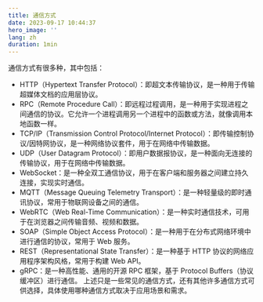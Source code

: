 ```yaml
---
title: 通信方式
date: 2023-09-17 10:44:37
hero_image: ''
lang: zh
duration: 1min
---
```



通信方式有很多种，其中包括：

- HTTP（Hypertext Transfer Protocol）：即超文本传输协议，是一种用于传输超媒体文档的应用层协议。
- RPC（Remote Procedure Call）：即远程过程调用，是一种用于实现进程之间通信的协议。它允许一个进程调用另一个进程中的函数或方法，就像调用本地函数一样。
- TCP/IP（Transmission Control Protocol/Internet Protocol）：即传输控制协议/因特网协议，是一种网络协议套件，用于在网络中传输数据。
- UDP（User Datagram Protocol）：即用户数据报协议，是一种面向无连接的传输协议，用于在网络中传输数据。
- WebSocket：是一种全双工通信协议，用于在客户端和服务器之间建立持久连接，实现实时通信。
- MQTT（Message Queuing Telemetry Transport）：是一种轻量级的即时通讯协议，常用于物联网设备之间的通信。
- WebRTC（Web Real-Time Communication）：是一种实时通信技术，可用于在浏览器之间传输音频、视频和数据。
- SOAP（Simple Object Access Protocol）：是一种用于在分布式网络环境中进行通信的协议，常用于 Web 服务。
- REST（Representational State Transfer）：是一种基于 HTTP 协议的网络应用程序架构风格，常用于构建 Web API。
- gRPC：是一种高性能、通用的开源 RPC 框架，基于 Protocol Buffers（协议缓冲区）进行通信。
上述只是一些常见的通信方式，还有其他许多通信方式可供选择，具体使用哪种通信方式取决于应用场景和需求。
